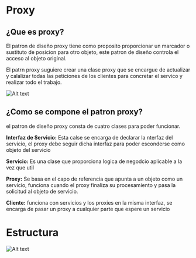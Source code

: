 # Proxy

## ¿Que es proxy?
El patron de diseño proxy tiene como proposito proporcionar un marcador o sustituto de posicion para otro objeto, este patron de diseño controla el acceso al objeto original. 

El patrn proxy suguiere crear una clase proxy que se encargue de actualizar y calalizar todas las peticiones de los clientes para concretar el servico y realizar todo el trabajo. 

![Alt text](https://refactoring.guru/images/patterns/diagrams/proxy/solution-es.png)


## ¿Como se compone el patron proxy?
el patron de diseño proxy consta de cuatro clases para poder funcionar. 

**Interfaz de Servicio:** Esta calse se encarga de declarar la nterfaz del servicio, el proxy debe seguir dicha interfaz para poder esconderse como objeto del servicio 

**Servicio:** Es una clase que proporciona logica de negodcio aplicable a la vez que util 

**Proxy:** Se basa en el capo de referencia que apunta a un objeto como un servicio, funciona cuando el proxy finaliza su procesamiento y pasa la solicitud al objeto de servicio.

**Cliente:** funciona con servicios y los proxies en la misma interfaz, se encarga de pasar un proxy a cualquier parte que espere un servicio 

# Estructura 

![Alt text](https://refactoring.guru/images/patterns/diagrams/proxy/structure-indexed.png)


